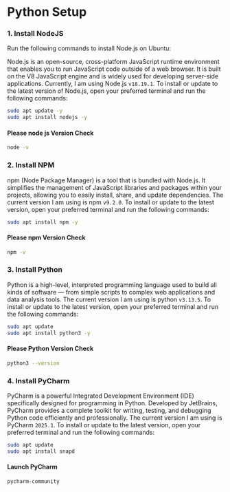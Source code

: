 # Python Setup

### 1. Install NodeJS
Run the following commands to install Node.js on Ubuntu:

Node.js is an open-source, cross-platform JavaScript runtime environment that enables you to run JavaScript code outside of a web browser. It is built on the V8 JavaScript engine and is widely used for developing server-side applications.
Currently, I am using Node.js `v18.19.1`. To install or update to the latest version of Node.js, open your preferred terminal and run the following commands:


```sh
sudo apt update -y
sudo apt install nodejs -y
```

#### Please node js Version Check
```sh
node -v
```

### 2. Install NPM

npm (Node Package Manager) is a tool that is bundled with Node.js. It simplifies the management of JavaScript libraries and packages within your projects, allowing you to easily install, share, and update dependencies.
The current version I am using is npm `v9.2.0`. To install or update to the latest version, open your preferred terminal and run the following commands:

```sh
sudo apt install npm -y
```

#### Please npm Version Check 
```sh
npm -v
```


### 3. Install Python

Python is a high-level, interpreted programming language used to build all kinds of software — from simple scripts to complex web applications and data analysis tools.
The current version I am using is python `v3.13.5`. To install or update to the latest version, open your preferred terminal and run the following commands:

```sh
sudo apt update
sudo apt install python3 -y

```

#### Please Python Version Check 
```sh
python3 --version
```

### 4. Install PyCharm

PyCharm is a powerful Integrated Development Environment (IDE) specifically designed for programming in Python. Developed by JetBrains, PyCharm provides a complete toolkit for writing, testing, and debugging Python code efficiently and professionally.
The current version I am using is PyCharm `2025.1`. To install or update to the latest version, open your preferred terminal and run the following commands:

```sh
sudo apt update
sudo apt install snapd

```

#### Launch PyCharm
```sh
pycharm-community
```
